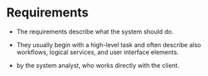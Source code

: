 # Requirements

- The requirements describe what the system should do.
  
- They usually begin with a high-level task and often describe also workflows, logical services, and user interface elements.
  
- by the system analyst, who works directly with the client.